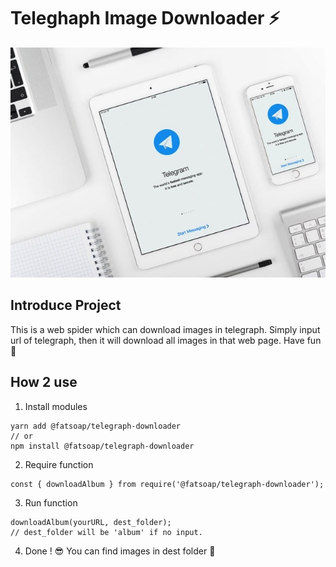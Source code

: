 # Teleghaph Image Downloader :zap:

![Telegraph](Telegraph.jpg)

## Introduce Project

This is a web spider which can download images in telegraph. Simply input url of telegraph, then it will download all images in that web page. Have fun :rocket:

## How 2 use

1. Install modules 
```
yarn add @fatsoap/telegraph-downloader
// or
npm install @fatsoap/telegraph-downloader
```
2. Require function 
```
const { downloadAlbum } from require('@fatsoap/telegraph-downloader');
```
3. Run function
```
downloadAlbum(yourURL, dest_folder);
// dest_folder will be 'album' if no input.
```
4. Done ! :sunglasses: You can find images in dest folder :muscle:

